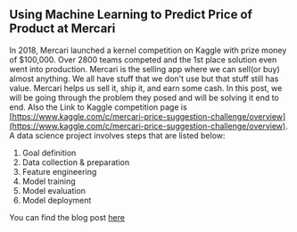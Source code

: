 ## Using Machine Learning to Predict Price of Product at Mercari

In 2018, Mercari launched a kernel competition on Kaggle with prize money of $100,000. Over 2800 teams competed and the 1st place solution even went into production. Mercari is the selling app where we can sell(or buy) almost anything. We all have stuff that we don't use but that stuff still has value. Mercari helps us sell it, ship it, and earn some cash. In this post, we will be going through the problem they posed and will be solving it end to end. Also the Link to Kaggle competition page is [https://www.kaggle.com/c/mercari-price-suggestion-challenge/overview](https://www.kaggle.com/c/mercari-price-suggestion-challenge/overview). A data science project involves steps that are listed below:

1. Goal definition
2. Data collection & preparation
3. Feature engineering
4. Model training
5. Model evaluation
6. Model deployment

You can find the blog post [here](https://medium.com/swlh/using-machine-learning-to-predict-price-of-product-on-mercari-461ee174d94e)
